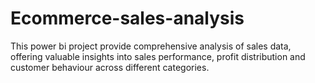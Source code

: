 # Ecommerce-sales-analysis
This power bi project provide comprehensive  analysis of sales data, offering valuable insights into sales performance, profit distribution and customer behaviour across different categories.
